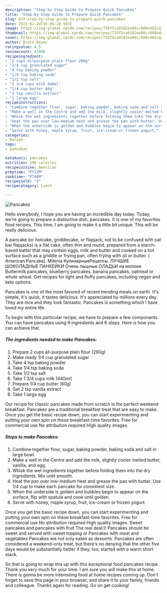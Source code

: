 ```yaml
---
description: "Step-by-Step Guide to Prepare Quick Pancakes"
title: "Step-by-Step Guide to Prepare Quick Pancakes"
slug: 837-step-by-step-guide-to-prepare-quick-pancakes
date: 2021-01-24T16:06:24.947Z
image: https://img-global.cpcdn.com/recipes/735f5ca9182ea86c/680x482cq70/pancakes-recipe-main-photo.jpg
thumbnail: https://img-global.cpcdn.com/recipes/735f5ca9182ea86c/680x482cq70/pancakes-recipe-main-photo.jpg
cover: https://img-global.cpcdn.com/recipes/735f5ca9182ea86c/680x482cq70/pancakes-recipe-main-photo.jpg
author: Brett Reyes
ratingvalue: 4.5
reviewcount: 43946
recipeingredient:
- "2 cups allpurpose plain flour 290g"
- "1/4 cup granulated sugar"
- "4 tsp baking powder"
- "1/4 tsp baking soda"
- "1/2 tsp salt"
- "1 3/4 cups milk 440ml"
- "1/4 cup butter 60g"
- "2 tsp vanilla extract"
- "1 large egg"
recipeinstructions:
- "Combine together flour, sugar, baking powder, baking soda and salt in large bowl."
- "Make a well in the Centre and add the milk, slightly cooler melted butter, vanilla, and egg."
- "Whisk the wet ingredients together before folding them into the dry ingredients. Mix until smooth."
- "Heat the pan over low-medium heat and grease the pan with butter. Use 1/4 cup to make each pancake for consistent size."
- "When the underside is golden and bubbles begin to appear on the surface, flip with spatula and cook until golden."
- "Serve with honey, maple syrup, fruit, ice-cream or frozen yogurt."
categories:
- Recipe
tags:
- pancakes

katakunci: pancakes 
nutrition: 198 calories
recipecuisine: American
preptime: "PT12M"
cooktime: "PT46M"
recipeyield: "3"
recipecategory: Lunch

---
```



![Pancakes](https://img-global.cpcdn.com/recipes/735f5ca9182ea86c/680x482cq70/pancakes-recipe-main-photo.jpg)

Hello everybody, I hope you are having an incredible day today. Today, we're going to prepare a distinctive dish, pancakes. It is one of my favorites food recipes. This time, I am going to make it a little bit unique. This will be really delicious.

A pancake (or hotcake, griddlecake, or flapjack, not to be confused with oat bar flapjacks) is a flat cake, often thin and round, prepared from a starch-based batter that may contain eggs, milk and butter and cooked on a hot surface such as a griddle or frying pan, often frying with oil or butter. ( American Pancake). Milenia КулинарныеPецепты. ЛУЧШИЕ ШОКОЛАДНЫЕ ПАНКЕЙКИ Очень пышные ОЛАДЬИ на молоке Buttermilk pancakes, blueberry pancakes, banana pancakes, oatmeal or whole wheat. Get recipes for light and fluffy pancakes, including vegan and keto options.

Pancakes is one of the most favored of recent trending meals on earth. It's simple, it's quick, it tastes delicious. It's appreciated by millions every day. They are nice and they look fantastic. Pancakes is something which I have loved my entire life.


To begin with this particular recipe, we have to prepare a few components. You can have pancakes using 9 ingredients and 6 steps. Here is how you can achieve that.

<!--inarticleads1-->

##### The ingredients needed to make Pancakes:

1. Prepare 2 cups all-purpose plain flour (290g)
1. Make ready 1/4 cup granulated sugar
1. Take 4 tsp baking powder
1. Take 1/4 tsp baking soda
1. Take 1/2 tsp salt
1. Take 1 3/4 cups milk (440ml)
1. Prepare 1/4 cup butter (60g)
1. Get 2 tsp vanilla extract
1. Take 1 large egg


Our recipe for classic pancakes made from scratch is the perfect weekend breakfast. Pancakes are a traditional breakfast treat that are easy to make. Once you get the basic recipe down, you can start experimenting and putting your own spin on these breakfast-time favorites. Free for commercial use No attribution required High quality images. 

<!--inarticleads2-->

##### Steps to make Pancakes:

1. Combine together flour, sugar, baking powder, baking soda and salt in large bowl.
1. Make a well in the Centre and add the milk, slightly cooler melted butter, vanilla, and egg.
1. Whisk the wet ingredients together before folding them into the dry ingredients. Mix until smooth.
1. Heat the pan over low-medium heat and grease the pan with butter. Use 1/4 cup to make each pancake for consistent size.
1. When the underside is golden and bubbles begin to appear on the surface, flip with spatula and cook until golden.
1. Serve with honey, maple syrup, fruit, ice-cream or frozen yogurt.


Once you get the basic recipe down, you can start experimenting and putting your own spin on these breakfast-time favorites. Free for commercial use No attribution required High quality images. Sweet pancakes and pancakes with fruit The real deal:)! Pancakes should be sweet and served with sweet topping or Pancakes with meat and vegetables Pancakes are not only eaten as desserts. Pancakes are often considered a weekend-only treat, but there&#39;s no denying that the other five days would be substantially better if they, too, started with a warm short stack. 

So that is going to wrap this up with this exceptional food pancakes recipe. Thank you very much for your time. I am sure you will make this at home. There is gonna be more interesting food at home recipes coming up. Don't forget to save this page in your browser, and share it to your family, friends and colleague. Thanks again for reading. Go on get cooking!
